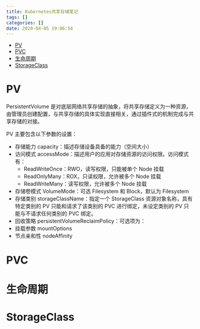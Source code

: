 ```yaml
---
title: Kubernetes共享存储笔记
tags: []
categories: []
date: 2020-04-05 19:06:54
---
```


- [PV](#pv)
- [PVC](#pvc)
- [生命周期](#%e7%94%9f%e5%91%bd%e5%91%a8%e6%9c%9f)
- [StorageClass](#storageclass)

<!--more-->

# PV

PersistentVolume 是对底层网络共享存储的抽象，将共享存储定义为一种资源，由管理员创建配置，与共享存储的具体实现直接相关，通过插件式的机制完成与共享存储的对接。

PV 主要包含以下参数的设置：

- 存储能力 capacity：描述存储设备具备的能力（空间大小）
- 访问模式 accessMode：描述用户的应用对存储资源的访问权限。访问模式有：
  - ReadWriteOnce：RWO，读写权限，只能被单个 Node 挂载
  - ReadOnlyMany：ROX，只读权限，允许被多个 Node 挂载
  - ReadWriteMany：读写权限，允许被多个 Node 挂载
- 存储卷模式 VolumeMode：可选 Filesystem 和 Block，默认为 Filesystem
- 存储类别 storageClassName：指定一个 StorageClass 资源对象名称，具有特定类别的 PV 只能和请求了该类别的 PVC 进行绑定，未设定类别的 PV 只能与不请求任何类别的 PVC 绑定。
- 回收策略 persistentVolumeReclaimPolicy：可选项为：
- 挂载参数 mountOptions
- 节点亲和性 nodeAffinity

# PVC

# 生命周期

# StorageClass
